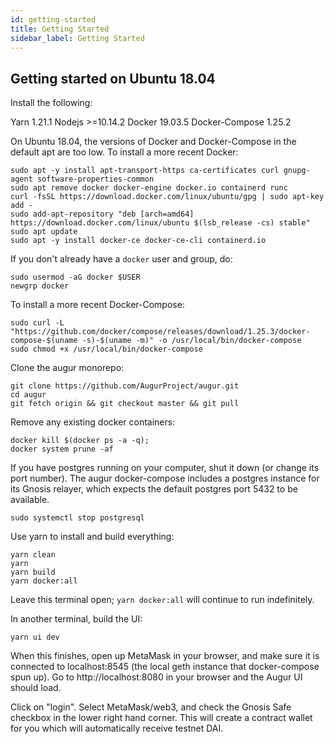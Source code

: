 ```yaml
---
id: getting-started
title: Getting Started
sidebar_label: Getting Started
---
```


## Getting started on Ubuntu 18.04

Install the following:

Yarn 1.21.1
Nodejs >=10.14.2
Docker 19.03.5
Docker-Compose 1.25.2

On Ubuntu 18.04, the versions of Docker and Docker-Compose in the default apt are too low.  To install a more recent Docker:

```
sudo apt -y install apt-transport-https ca-certificates curl gnupg-agent software-properties-common
sudo apt remove docker docker-engine docker.io containerd runc
curl -fsSL https://download.docker.com/linux/ubuntu/gpg | sudo apt-key add -
sudo add-apt-repository "deb [arch=amd64] https://download.docker.com/linux/ubuntu $(lsb_release -cs) stable"
sudo apt update
sudo apt -y install docker-ce docker-ce-cli containerd.io
```

If you don't already have a `docker` user and group, do:

```
sudo usermod -aG docker $USER
newgrp docker
```

To install a more recent Docker-Compose:

```
sudo curl -L "https://github.com/docker/compose/releases/download/1.25.3/docker-compose-$(uname -s)-$(uname -m)" -o /usr/local/bin/docker-compose
sudo chmod +x /usr/local/bin/docker-compose
```

Clone the augur monorepo:
```
git clone https://github.com/AugurProject/augur.git
cd augur
git fetch origin && git checkout master && git pull
```

Remove any existing docker containers:
```
docker kill $(docker ps -a -q);
docker system prune -af
```

If you have postgres running on your computer, shut it down (or change its port number).  The augur docker-compose includes a postgres instance for its Gnosis relayer, which expects the default postgres port 5432 to be available.
```
sudo systemctl stop postgresql
```

Use yarn to install and build everything:
```
yarn clean
yarn
yarn build
yarn docker:all
```
Leave this terminal open; `yarn docker:all` will continue to run indefinitely.

In another terminal, build the UI:
```
yarn ui dev
```

When this finishes, open up MetaMask in your browser, and make sure it is connected to localhost:8545 (the local geth instance that docker-compose spun up).  Go to http://localhost:8080 in your browser and the Augur UI should load.

Click on "login".  Select MetaMask/web3, and check the Gnosis Safe checkbox in the lower right hand corner.  This will create a contract wallet for you which will automatically receive testnet DAI.
